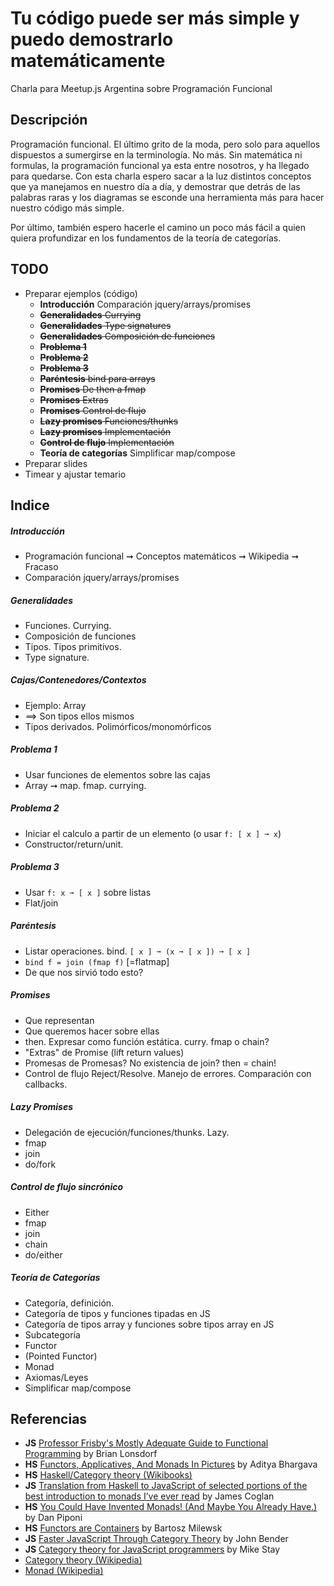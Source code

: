 # Tu código puede ser más simple y puedo demostrarlo matemáticamente

Charla para Meetup.js Argentina sobre Programación Funcional

## Descripción
Programación funcional. El último grito de la moda, pero solo para aquellos dispuestos a sumergirse en la terminología. No más. Sin matemática ni formulas, la programación funcional ya esta entre nosotros, y ha llegado para quedarse. Con esta charla espero sacar a la luz distintos conceptos que ya manejamos en nuestro día a día, y demostrar que detrás de las palabras raras y los diagramas se esconde una herramienta más para hacer nuestro código más simple.


Por último, también espero hacerle el camino un poco más fácil a quien quiera profundizar en los fundamentos de la teoría de categorías.

## TODO
* Preparar ejemplos (código)
    * **Introducción** Comparación jquery/arrays/promises
    * ~~**Generalidades** Currying~~
    * ~~**Generalidades** Type signatures~~
    * ~~**Generalidades** Composición de funciones~~
    * ~~**Problema 1**~~
    * ~~**Problema 2**~~
    * ~~**Problema 3**~~
    * ~~**Paréntesis** bind para arrays~~
    * ~~**Promises** De then a fmap~~
    * ~~**Promises** Extras~~
    * ~~**Promises** Control de flujo~~
    * ~~**Lazy promises** Funciones/thunks~~
    * ~~**Lazy promises** Implementación~~
    * ~~**Control de flujo** Implementación~~
    * **Teoría de categorías** Simplificar map/compose
* Preparar slides
* Timear y ajustar temario

## Indice
##### Introducción
* Programación funcional ➞ Conceptos matemáticos ➞ Wikipedia ➞ Fracaso
* Comparación jquery/arrays/promises

##### Generalidades
* Funciones. Currying.
* Composición de funciones
* Tipos. Tipos primitivos.
* Type signature.

##### Cajas/Contenedores/Contextos
* Ejemplo: Array
* ⟹ Son tipos ellos mismos
* Tipos derivados. Polimórficos/monomórficos

##### Problema 1
* Usar funciones de elementos sobre las cajas
* Array ➞ map. fmap. currying.

##### Problema 2
* Iniciar el calculo a partir de un elemento (o usar ```f: [ x ] ➞ x```)
* Constructor/return/unit.

##### Problema 3
* Usar ```f: x ➞ [ x ]``` sobre listas
* Flat/join

##### Paréntesis
* Listar operaciones. bind. ```[ x ] ➞ (x ➞ [ x ]) ➞ [ x ]```
* ```bind f = join (fmap f)``` [=flatmap]
* De que nos sirvió todo esto?

##### Promises
* Que representan
* Que queremos hacer sobre ellas
* then. Expresar como función estática. curry. fmap o chain?
* "Extras" de Promise (lift return values)
* Promesas de Promesas? No existencia de join? then = chain!
* Control de flujo Reject/Resolve. Manejo de errores. Comparación con callbacks.

##### Lazy Promises
* Delegación de ejecución/funciones/thunks. Lazy.
* fmap
* join
* do/fork

##### Control de flujo sincrónico
* Either
* fmap
* join
* chain
* do/either

##### Teoría de Categorías
* Categoría, definición.
* Categoría de tipos y funciones tipadas en JS
* Categoría de tipos array y funciones sobre tipos array en JS
* Subcategoría
* Functor
* (Pointed Functor)
* Monad
* Axiomas/Leyes
* Simplificar map/compose

## Referencias
* **JS** [Professor Frisby's Mostly Adequate Guide to Functional Programming](https://drboolean.gitbooks.io/mostly-adequate-guide/content/) by Brian Lonsdorf
* **HS** [Functors, Applicatives, And Monads In Pictures](http://adit.io/posts/2013-04-17-functors,_applicatives,_and_monads_in_pictures.html) by Aditya Bhargava
* **HS** [Haskell/Category theory (Wikibooks)](https://en.wikibooks.org/wiki/Haskell/Category_theory)
* **JS** [Translation from Haskell to JavaScript of selected portions of the best introduction to monads I’ve ever read](https://blog.jcoglan.com/2011/03/05/translation-from-haskell-to-javascript-of-selected-portions-of-the-best-introduction-to-monads-ive-ever-read/) by James Coglan
* **HS** [You Could Have Invented Monads! (And Maybe You Already Have.)](http://blog.sigfpe.com/2006/08/you-could-have-invented-monads-and.html) by Dan Piponi
* **HS** [Functors are Containers](https://bartoszmilewski.com/2014/01/14/functors-are-containers/) by Bartosz Milewsk
* **JS** [Faster JavaScript Through Category Theory](http://johnbender.us/2012/02/29/faster-javascript-through-category-theory/) by John Bender
* **JS** [Category theory for JavaScript programmers](https://www.youtube.com/playlist?list=PLwuUlC2HlHGe7vmItFmrdBLn6p0AS8ALX) by Mike Stay
* [Category theory (Wikipedia)](https://en.wikipedia.org/wiki/Category_theory)
* [Monad (Wikipedia)](https://en.wikipedia.org/wiki/Monad_(functional_programming))
